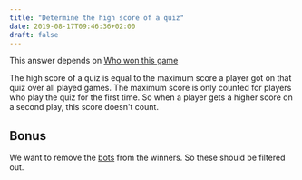 ```yaml
---
title: "Determine the high score of a quiz"
date: 2019-08-17T09:46:36+02:00
draft: false
---
```


This answer depends on [Who won this game](/challenge/who_won_the_game)

The high score of a quiz is equal to the maximum score a player got on that quiz over all played games. The maximum score is only counted for players who play the quiz for the first time. So when a player gets a higher score on a second play, this score doesn't count.

## Bonus

We want to remove the [bots](/challenge/look_for_bots) from the winners. So these should be filtered out.

